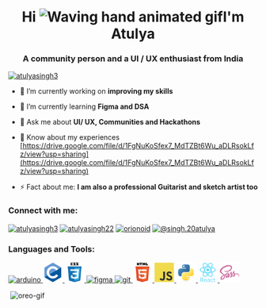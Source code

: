 <h1 align="center">Hi <img src="https://raw.githubusercontent.com/nixin72/nixin72/master/wave.gif" 
         alt="Waving hand animated gif"
         height="45"
         width="45" />I'm Atulya</h1>
<h3 align="center">A community person and a UI / UX enthusiast from India</h3>

<p align="left"> <a href="https://twitter.com/atulyasingh3" target="blank"><img src="https://img.shields.io/twitter/follow/atulyasingh3?logo=twitter&style=for-the-badge" alt="atulyasingh3" /></a> </p>

- 🔭 I’m currently working on **improving my skills**

- 🌱 I’m currently learning **Figma and DSA**

- 💬 Ask me about **UI/ UX, Communities and Hackathons**

- 📄 Know about my experiences [https://drive.google.com/file/d/1FgNuKoSfex7_MdTZBt6Wu_aDLRsokLfz/view?usp=sharing](https://drive.google.com/file/d/1FgNuKoSfex7_MdTZBt6Wu_aDLRsokLfz/view?usp=sharing)

- ⚡ Fact about me: **I am also a professional Guitarist and sketch artist too**

<h3 align="left">Connect with me:</h3>
<p align="left">
<a href="https://twitter.com/atulyasingh3" target="blank"><img align="center" src="https://raw.githubusercontent.com/rahuldkjain/github-profile-readme-generator/master/src/images/icons/Social/twitter.svg" alt="atulyasingh3" height="30" width="40" /></a>
<a href="https://linkedin.com/in/atulyasingh22" target="blank"><img align="center" src="https://raw.githubusercontent.com/rahuldkjain/github-profile-readme-generator/master/src/images/icons/Social/linked-in-alt.svg" alt="atulyasingh22" height="30" width="40" /></a>
<a href="https://www.behance.net/orionoid" target="blank"><img align="center" src="https://raw.githubusercontent.com/rahuldkjain/github-profile-readme-generator/master/src/images/icons/Social/behance.svg" alt="orionoid" height="30" width="40" /></a>
<a href="https://medium.com/@singh.20atulya" target="blank"><img align="center" src="https://raw.githubusercontent.com/rahuldkjain/github-profile-readme-generator/master/src/images/icons/Social/medium.svg" alt="@singh.20atulya" height="30" width="40" /></a>
</p>

<h3 align="left">Languages and Tools:</h3>
<p align="left"> <a href="https://www.arduino.cc/" target="_blank" rel="noreferrer"> <img src="https://cdn.worldvectorlogo.com/logos/arduino-1.svg" alt="arduino" width="40" height="40"/> </a> <a href="https://www.cprogramming.com/" target="_blank" rel="noreferrer"> <img src="https://raw.githubusercontent.com/devicons/devicon/master/icons/c/c-original.svg" alt="c" width="40" height="40"/> </a> <a href="https://www.w3schools.com/css/" target="_blank" rel="noreferrer"> <img src="https://raw.githubusercontent.com/devicons/devicon/master/icons/css3/css3-original-wordmark.svg" alt="css3" width="40" height="40"/> </a> <a href="https://www.figma.com/" target="_blank" rel="noreferrer"> <img src="https://www.vectorlogo.zone/logos/figma/figma-icon.svg" alt="figma" width="40" height="40"/> </a> <a href="https://git-scm.com/" target="_blank" rel="noreferrer"> <img src="https://www.vectorlogo.zone/logos/git-scm/git-scm-icon.svg" alt="git" width="40" height="40"/> </a> <a href="https://www.w3.org/html/" target="_blank" rel="noreferrer"> <img src="https://raw.githubusercontent.com/devicons/devicon/master/icons/html5/html5-original-wordmark.svg" alt="html5" width="40" height="40"/> </a> <a href="https://developer.mozilla.org/en-US/docs/Web/JavaScript" target="_blank" rel="noreferrer"> <img src="https://raw.githubusercontent.com/devicons/devicon/master/icons/javascript/javascript-original.svg" alt="javascript" width="40" height="40"/> </a> <a href="https://www.python.org" target="_blank" rel="noreferrer"> <img src="https://raw.githubusercontent.com/devicons/devicon/master/icons/python/python-original.svg" alt="python" width="40" height="40"/> </a> <a href="https://reactjs.org/" target="_blank" rel="noreferrer"> <img src="https://raw.githubusercontent.com/devicons/devicon/master/icons/react/react-original-wordmark.svg" alt="react" width="40" height="40"/> </a> <a href="https://sass-lang.com" target="_blank" rel="noreferrer"> <img src="https://raw.githubusercontent.com/devicons/devicon/master/icons/sass/sass-original.svg" alt="sass" width="40" height="40"/> </a> </p>

<p>&nbsp;<img align="center" src="https://github-readme-stats.vercel.app/api?username=oreo-gif&show_icons=true&locale=en" alt="oreo-gif" /></p>
